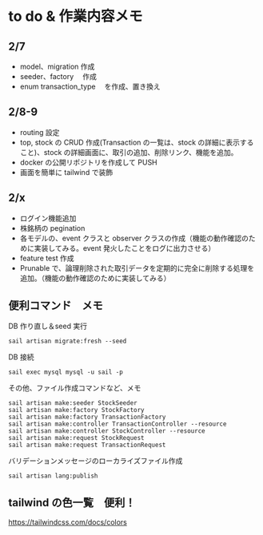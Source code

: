 # to do & 作業内容メモ

## 2/7

-   model、migration 作成
-   seeder、factory 　作成
-   enum transaction_type 　を作成、置き換え

## 2/8-9

-   routing 設定
-   top, stock の CRUD 作成(Transaction の一覧は、stock の詳細に表示すること)、stock の詳細画面に、取引の追加、削除リンク、機能を追加。
-   docker の公開リポジトリを作成して PUSH
-   画面を簡単に tailwind で装飾

## 2/x

-   ログイン機能追加
-   株銘柄の pegination
-   各モデルの、event クラスと observer クラスの作成（機能の動作確認のために実装してみる。event 発火したことをログに出力させる）
-   feature test 作成
-   Prunable で、論理削除された取引データを定期的に完全に削除する処理を追加。（機能の動作確認のために実装してみる）

## 便利コマンド　メモ

DB 作り直し＆seed 実行

```
sail artisan migrate:fresh --seed
```

DB 接続

```
sail exec mysql mysql -u sail -p
```

その他、ファイル作成コマンドなど、メモ

```
sail artisan make:seeder StockSeeder
sail artisan make:factory StockFactory
sail artisan make:factory TransactionFactory
sail artisan make:controller TransactionController --resource
sail artisan make:controller StockController --resource
sail artisan make:request StockRequest
sail artisan make:request TransactionRequest
```

バリデーションメッセージのローカライズファイル作成

```
sail artisan lang:publish
```

## tailwind の色一覧　便利！

https://tailwindcss.com/docs/colors
